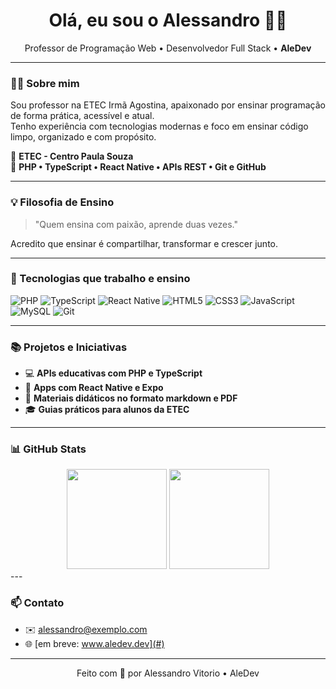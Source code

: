 <h1 align="center">Olá, eu sou o Alessandro 👨‍🏫</h1>

<p align="center">
  Professor de Programação Web • Desenvolvedor Full Stack • <strong>AleDev</strong>
</p>

---

### 👨‍🏫 Sobre mim

Sou professor na ETEC Irmã Agostina, apaixonado por ensinar programação de forma prática, acessível e atual.  
Tenho experiência com tecnologias modernas e foco em ensinar código limpo, organizado e com propósito.

📍 **ETEC - Centro Paula Souza**  
🚀 **PHP • TypeScript • React Native • APIs REST • Git e GitHub**

---

### 💡 Filosofia de Ensino

> "Quem ensina com paixão, aprende duas vezes."

Acredito que ensinar é compartilhar, transformar e crescer junto.  

---

### 🚀 Tecnologias que trabalho e ensino

![PHP](https://img.shields.io/badge/-PHP-777BB4?style=for-the-badge&logo=php&logoColor=white)
![TypeScript](https://img.shields.io/badge/-TypeScript-3178C6?style=for-the-badge&logo=typescript&logoColor=white)
![React Native](https://img.shields.io/badge/-React%20Native-61DAFB?style=for-the-badge&logo=react&logoColor=white)
![HTML5](https://img.shields.io/badge/-HTML5-E34F26?style=for-the-badge&logo=html5&logoColor=white)
![CSS3](https://img.shields.io/badge/-CSS3-1572B6?style=for-the-badge&logo=css3&logoColor=white)
![JavaScript](https://img.shields.io/badge/-JavaScript-F7DF1E?style=for-the-badge&logo=javascript&logoColor=black)
![MySQL](https://img.shields.io/badge/-MySQL-4479A1?style=for-the-badge&logo=mysql&logoColor=white)
![Git](https://img.shields.io/badge/-Git-F05032?style=for-the-badge&logo=git&logoColor=white)

---

### 📚 Projetos e Iniciativas

- 💻 **APIs educativas com PHP e TypeScript**
- 📱 **Apps com React Native e Expo**
- 📖 **Materiais didáticos no formato markdown e PDF**
- 🎓 **Guias práticos para alunos da ETEC**

---

### 📊 GitHub Stats

<div align="center">
  <img height="160em" src="https://github-readme-stats.vercel.app/api?username=alessandrovitorio&show_icons=true&theme=dracula&count_private=true" />
  <img height="160em" src="https://github-readme-stats.vercel.app/api/top-langs/?username=alessandrovitorio&layout=compact&theme=dracula&langs_count=5" />
</div>
---

### 📫 Contato

- ✉️ [alessandro@exemplo.com](mailto:alessandro@exemplo.com)  
- 🌐 [em breve: www.aledev.dev](#)

---

<p align="center">Feito com 💙 por Alessandro Vitorio • AleDev</p>
